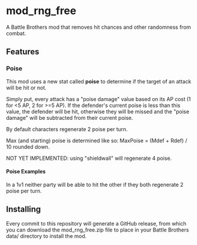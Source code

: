 # mod_rng_free

A Battle Brothers mod that removes hit chances and other randomness from combat.

## Features

### Poise

This mod uses a new stat called **poise** to determine if the target of an
attack will be hit or not.

Simply put, every attack has a "poise damage" value based on its AP cost (1 for
<5 AP, 2 for >=5 AP).
If the defender's current poise is less than this value, the defender will be
hit, otherwise they will be missed and the "poise damage" will be subtracted
from their current poise.

By default characters regenerate 2 poise per turn.

Max (and starting) poise is determined like so: MaxPoise = (Mdef + Rdef) / 10
rounded down.

NOT YET IMPLEMENTED: using "shieldwall" will regenerate 4 poise.

#### Poise Examples

In a 1v1 neither party will be able to hit the other if they both regenerate 2
poise per turn.


## Installing

Every commit to this repository will generate a GitHub release, from which you can download the mod_rng_free.zip file to place in your Battle Brothers data/ directory to install the mod.
